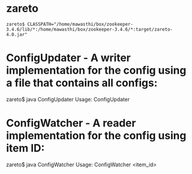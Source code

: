 # zareto

`zareto$ CLASSPATH="/home/mawasthi/box/zookeeper-3.4.6/lib/*:/home/mawasthi/box/zookeeper-3.4.6/*:target/zareto-4.0.jar"`

ConfigUpdater - A writer implementation for the config using a file that contains all configs: 
==============================================================================================
 
zareto$ java ConfigUpdater
Usage: ConfigUpdater <zookeeper> <file>

ConfigWatcher - A reader implementation for the config using item ID:
======================================================================

zareto$ java ConfigWatcher
Usage: ConfigWatcher <zookeeper> <item_id>
